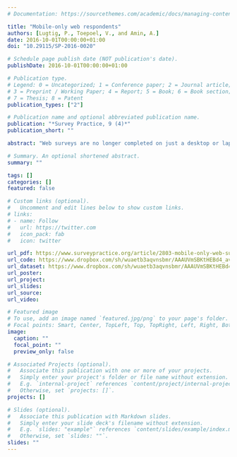 ```yaml
---
# Documentation: https://sourcethemes.com/academic/docs/managing-content/

title: "Mobile-only web respondents"
authors: [Lugtig, P., Toepoel, V., and Amin, A.]
date: 2016-10-01T00:00:00+01:00
doi: "10.29115/SP-2016-0020"

# Schedule page publish date (NOT publication's date).
publishDate: 2016-10-01T00:00:00+01:00

# Publication type.
# Legend: 0 = Uncategorized; 1 = Conference paper; 2 = Journal article;
# 3 = Preprint / Working Paper; 4 = Report; 5 = Book; 6 = Book section;
# 7 = Thesis; 8 = Patent
publication_types: ["2"]

# Publication name and optional abbreviated publication name.
publication: "*Survey Practice, 9 (4)*"
publication_short: ""

abstract: "Web surveys are no longer completed on just a desktop or laptop computer. Respondents increasingly use mobile devices, such as tablets and smartphones to complete web surveys. In this article, we study how respondents in the American Life Panel complete surveys using varying devices. We show that about 30 percent of respondents sometimes complete surveys on a mobile device, and about 12 percent always use a mobile device. We study the characteristics of these “mobile-only” web survey respondents, and find that they share many characteristics of typically hard-to-recruit survey respondents. They are more likely to be non-white, young, and not have a higher education. In terms of voting behavior we find no differences between the groups of survey respondents who use different devices. This suggests that biases in political polls conducted through web-surveys are unlikely to occur when mobile-only respondents are underrepresented."

# Summary. An optional shortened abstract.
summary: ""

tags: []
categories: []
featured: false

# Custom links (optional).
#   Uncomment and edit lines below to show custom links.
# links:
# - name: Follow
#   url: https://twitter.com
#   icon_pack: fab
#   icon: twitter

url_pdf: https://www.surveypractice.org/article/2803-mobile-only-web-survey-respondents
url_code: https://www.dropbox.com/sh/wuaetb3aqvnsbmr/AAAUVmSBKtHEBd4_avrpvnmLa?dl=0
url_dataset: https://www.dropbox.com/sh/wuaetb3aqvnsbmr/AAAUVmSBKtHEBd4_avrpvnmLa?dl=0
url_poster:
url_project:
url_slides:
url_source:
url_video:

# Featured image
# To use, add an image named `featured.jpg/png` to your page's folder. 
# Focal points: Smart, Center, TopLeft, Top, TopRight, Left, Right, BottomLeft, Bottom, BottomRight.
image:
  caption: ""
  focal_point: ""
  preview_only: false

# Associated Projects (optional).
#   Associate this publication with one or more of your projects.
#   Simply enter your project's folder or file name without extension.
#   E.g. `internal-project` references `content/project/internal-project/index.md`.
#   Otherwise, set `projects: []`.
projects: []

# Slides (optional).
#   Associate this publication with Markdown slides.
#   Simply enter your slide deck's filename without extension.
#   E.g. `slides: "example"` references `content/slides/example/index.md`.
#   Otherwise, set `slides: ""`.
slides: ""
---
```

